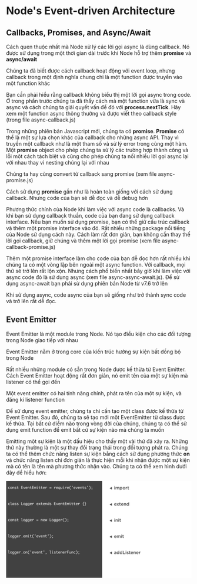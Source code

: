 <h1>Node's Event-driven Architecture</h1>

<h2>Callbacks, Promises, and Async/Await</h2>

<p>Cách quen thuộc nhất mà Node xử lý các lời gọi async là dùng callback. Nó được sử dụng trong một thời gian dài trước khi Node hỗ trợ thêm <strong>promise</strong> và <strong>async/await</strong></p>

<p>Chúng ta đã biết được cách callback hoạt động với event loop, nhưng callback trong một định nghĩa chung chỉ là một function được truyền vào một function khác</p>

<p>Bạn cần phải hiểu rằng callback không biểu thị một lời gọi async trong code. Ở trong phần trước chúng ta đã thấy cách mà một function vừa là sync và async và cách chúng ta giải quyết vấn đề đó với <strong>process.nextTick</strong>. Hãy xem một function async thông thường và được viết theo callback style (trong file async-callback.js)</p>


<p>Trong những phiên bản Javascript mới, chúng ta có <strong>promise</strong>. <strong>Promise</strong> có thể là một sự lựa chọn khác của callback cho những async API. Thay vì truyền một callback như là một tham số và sử lý error trong cùng một hàm. Một <strong>promise</strong> object cho phép chúng ta sử lý các trường hợp thành công và lỗi một cách tách biệt và cũng cho phép chúng ta nối nhiều lời gọi async lại với nhau thay vì nesting chúng lại với nhau</p>

<p>Chúng ta hay cùng convert từ callback sang promise (xem file async-promise.js)</p>

<p>Cách sử dụng <strong>promise</strong> gần như là hoàn toàn giống với cách sử dụng callback. Nhưng code của bạn sẽ dễ đọc và dễ debug hơn</p>

<p>Phương thức chính của Node khi làm việc với async code là callbacks. Và khi bạn sử dụng callback thuần, code của bạn đang sử dụng callback interface. Nếu bạn muốn sử dụng promise, bạn có thể giữ cấu trúc callback và thêm một promise interface vào đó. Rất nhiều những package nổi tiếng của Node sử dụng cách này. Cách làm rất đơn giản, bạn không cần thay thế lời gọi callback, giữ chúng và thêm một lời gọi promise (xem file async-callback-promise.js)</p>

<p>Thêm một promise interface làm cho code của bạn dễ đọc hơn rất nhiều khi chúng ta có một vòng lặp bên ngoài một async function. Với callback, mọi thứ sẽ trở lên rất lộn xộn. Nhưng cách phổ biến nhất bây giờ khi làm việc với async code đó là sử dụng async (xem file async-async-await.js). Để sử dụng async-await bạn phải sử dụng phiên bản Node từ v7.6 trở lên</p>

<p>Khi sử dụng async, code async của bạn sẽ giống như trở thành sync code và trở lên rất dễ đọc.</p>

<h2>Event Emitter</h2>

<p>Event Emitter là một module trong Node. Nó tạo điều kiện cho các đối tượng trong Node giao tiếp với nhau</p>

<p>Event Emitter nằm ở trong core của kiến trúc hướng sự kiện bất đồng bộ trong Node</p>

<p>Rất nhiều những module có sẵn trong Node được kế thừa từ Event Emitter. Cách Event Emitter hoạt động rất đơn giản, nó emit tên của một sự kiện mà listener có thể gọi đến</p>

<p>Một event emitter có hai tính năng chính, phát ra tên của một sự kiện, và đăng kí listener function</p>

<p>Để sử dụng event emitter, chúng ta chỉ cần tạo một class được kế thừa từ Event Emitter. Sau đó, chúng ta sẽ tạo mới một EventEmitter từ class được kế thừa. Tại  bất cứ điểm nào trong vòng đời của chúng, chúng ta có thể sử dụng emit function để emit bất cứ sự kiện nào mà chúng ta muốn</p>

<p>Emitting một sự kiện là một dấu hiệu cho thấy một vài thứ đã xảy ra. Những thứ này thường là một sự thay đổi trạng thái trong đối tượng phát ra. Chúng ta có thể thêm chức năng listen sự kiện bằng cách sử dụng phương thức <strong>on</strong> và chức năng listen chỉ đơn giản là thực hiện mỗi khi  nhận được một sự kiện mà có tên là tên mà phương thức nhận vào. Chúng ta có thể xem hình dưới đây để hiểu hơn:</p>

<img src="https://github.com/29ff/advanced_node/blob/master/Node's%20Event-driven%20Architecture/images/eventemitter1.png">